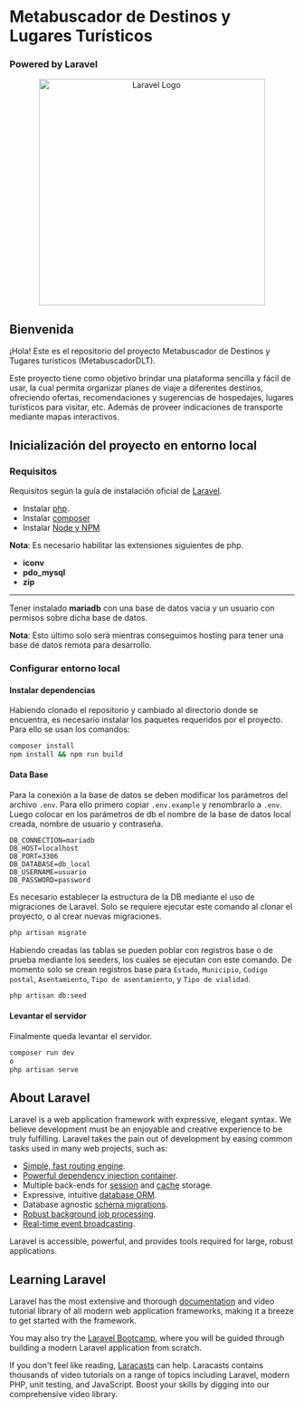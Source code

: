 # Metabuscador de Destinos y Lugares Turísticos

### Powered by Laravel
<p align="center"><a href="https://laravel.com" target="_blank"><img src="https://raw.githubusercontent.com/laravel/art/master/logo-lockup/5%20SVG/2%20CMYK/1%20Full%20Color/laravel-logolockup-cmyk-red.svg" width="400" alt="Laravel Logo"></a></p>

## Bienvenida

¡Hola! Este es el repositorio del proyecto Metabuscador de Destinos y Tugares
turísticos (MetabuscadorDLT).

Este proyecto tiene como objetivo brindar una plataforma sencilla y fácil de
usar, la cual permita organizar planes de viaje a diferentes destinos,
ofreciendo ofertas, recomendaciones y sugerencias de hospedajes, lugares
turísticos para visitar, etc. Además de proveer indicaciones de transporte
mediante mapas interactivos.

## Inicialización del proyecto en entorno local

### Requisitos

Requisitos según la guía de instalación oficial de [Laravel](https://laravel.com/docs/11.x/installation).

- Instalar [php](https://www.php.net/).
- Instalar [composer](https://getcomposer.org/)
- Instalar [Node y NPM](https://nodejs.org/)

**Nota**: Es necesario habilitar las extensiones siguientes de php.
- **iconv**
- **pdo\_mysql**
- **zip**

---

Tener instalado **mariadb** con una base de datos vacia y un usuario con permisos sobre dicha base de datos.

**Nota**: Esto último solo será mientras conseguimos hosting para tener una base de datos remota para desarrollo.

### Configurar entorno local

#### Instalar dependencias

Habiendo clonado el repositorio y cambiado al directorio donde se encuentra, es
necesario instalar los paquetes requeridos por el proyecto. Para ello se usan
los comandos:

```sh
composer install
npm install && npm run build
```

#### Data Base

Para la conexión a la base de datos se deben modificar los parámetros del
archivo `.env`. Para ello primero copiar `.env.example` y renombrarlo a `.env`.
Luego colocar en los parámetros de db el nombre de la base de datos local
creada, nombre de usuario y contraseña.

```
DB_CONNECTION=mariadb
DB_HOST=localhost
DB_PORT=3306
DB_DATABASE=db_local
DB_USERNAME=usuario
DB_PASSWORD=password
```

Es necesario establecer la estructura de la DB mediante el uso de migraciones de
Laravel. Solo se requiere ejecutar este comando al clonar el proyecto, o al crear nuevas migraciones.

```sh
php artisan migrate
```

Habiendo creadas las tablas se pueden poblar con registros base o de prueba
mediante los seeders, los cuales se ejecutan con este comando. De momento solo
se crean registros base para `Estado`, `Municipio`, `Codigo postal`,
`Asentamiento`, `Tipo de asentamiento`, y `Tipo de vialidad`.

```sh
php artisan db:seed
```

#### Levantar el servidor

Finalmente queda levantar el servidor.

```sh
composer run dev
o
php artisan serve
```

## About Laravel

Laravel is a web application framework with expressive, elegant syntax. We believe development must be an enjoyable and creative experience to be truly fulfilling. Laravel takes the pain out of development by easing common tasks used in many web projects, such as:

- [Simple, fast routing engine](https://laravel.com/docs/routing).
- [Powerful dependency injection container](https://laravel.com/docs/container).
- Multiple back-ends for [session](https://laravel.com/docs/session) and [cache](https://laravel.com/docs/cache) storage.
- Expressive, intuitive [database ORM](https://laravel.com/docs/eloquent).
- Database agnostic [schema migrations](https://laravel.com/docs/migrations).
- [Robust background job processing](https://laravel.com/docs/queues).
- [Real-time event broadcasting](https://laravel.com/docs/broadcasting).

Laravel is accessible, powerful, and provides tools required for large, robust applications.

## Learning Laravel

Laravel has the most extensive and thorough [documentation](https://laravel.com/docs) and video tutorial library of all modern web application frameworks, making it a breeze to get started with the framework.

You may also try the [Laravel Bootcamp](https://bootcamp.laravel.com), where you will be guided through building a modern Laravel application from scratch.

If you don't feel like reading, [Laracasts](https://laracasts.com) can help. Laracasts contains thousands of video tutorials on a range of topics including Laravel, modern PHP, unit testing, and JavaScript. Boost your skills by digging into our comprehensive video library.
